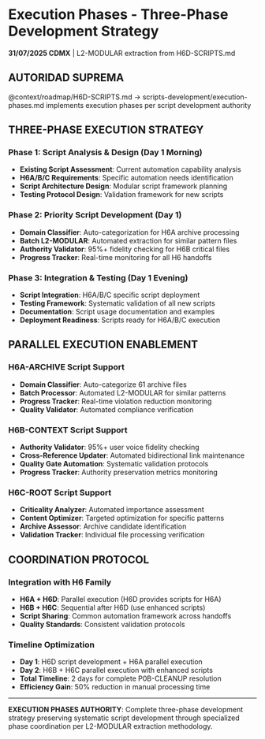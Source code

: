 # Execution Phases - Three-Phase Development Strategy

**31/07/2025 CDMX** | L2-MODULAR extraction from H6D-SCRIPTS.md

## AUTORIDAD SUPREMA
@context/roadmap/H6D-SCRIPTS.md → scripts-development/execution-phases.md implements execution phases per script development authority

## THREE-PHASE EXECUTION STRATEGY

### **Phase 1: Script Analysis & Design (Day 1 Morning)**
- **Existing Script Assessment**: Current automation capability analysis
- **H6A/B/C Requirements**: Specific automation needs identification
- **Script Architecture Design**: Modular script framework planning
- **Testing Protocol Design**: Validation framework for new scripts

### **Phase 2: Priority Script Development (Day 1)**
- **Domain Classifier**: Auto-categorization for H6A archive processing
- **Batch L2-MODULAR**: Automated extraction for similar pattern files
- **Authority Validator**: 95%+ fidelity checking for H6B critical files
- **Progress Tracker**: Real-time monitoring for all H6 handoffs

### **Phase 3: Integration & Testing (Day 1 Evening)**
- **Script Integration**: H6A/B/C specific script deployment
- **Testing Framework**: Systematic validation of all new scripts
- **Documentation**: Script usage documentation and examples
- **Deployment Readiness**: Scripts ready for H6A/B/C execution

## PARALLEL EXECUTION ENABLEMENT

### **H6A-ARCHIVE Script Support**
- **Domain Classifier**: Auto-categorize 61 archive files
- **Batch Processor**: Automated L2-MODULAR for similar patterns
- **Progress Tracker**: Real-time violation reduction monitoring
- **Quality Validator**: Automated compliance verification

### **H6B-CONTEXT Script Support**
- **Authority Validator**: 95%+ user voice fidelity checking
- **Cross-Reference Updater**: Automated bidirectional link maintenance
- **Quality Gate Automation**: Systematic validation protocols
- **Progress Tracker**: Authority preservation metrics monitoring

### **H6C-ROOT Script Support**
- **Criticality Analyzer**: Automated importance assessment
- **Content Optimizer**: Targeted optimization for specific patterns
- **Archive Assessor**: Archive candidate identification
- **Validation Tracker**: Individual file processing verification

## COORDINATION PROTOCOL

### **Integration with H6 Family**
- **H6A + H6D**: Parallel execution (H6D provides scripts for H6A)
- **H6B + H6C**: Sequential after H6D (use enhanced scripts)
- **Script Sharing**: Common automation framework across handoffs
- **Quality Standards**: Consistent validation protocols

### **Timeline Optimization**
- **Day 1**: H6D script development + H6A parallel execution
- **Day 2**: H6B + H6C parallel execution with enhanced scripts
- **Total Timeline**: 2 days for complete P0B-CLEANUP resolution
- **Efficiency Gain**: 50% reduction in manual processing time

---

**EXECUTION PHASES AUTHORITY**: Complete three-phase development strategy preserving systematic script development through specialized phase coordination per L2-MODULAR extraction methodology.